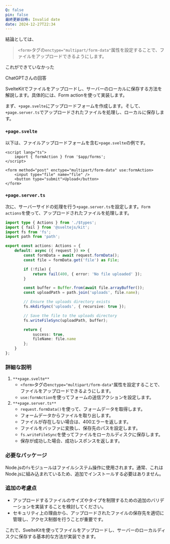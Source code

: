 ```yaml
---
Q: false
pin: false
最終更新日時: Invalid date
date: 2024-12-27T22:34
---
```

  

結論としては、

> `<form>`タグの`enctype="multipart/form-data"`属性を設定することで、ファイルをアップロードできるようにします。

これができていなかった

  

ChatGPTさんの回答

  

SvelteKitでファイルをアップロードし、サーバーのローカルに保存する方法を解説します。具体的には、Form actionを使って実装します。

まず、`+page.svelte`にアップロードフォームを作成します。そして、`+page.server.ts`でアップロードされたファイルを処理し、ローカルに保存します。

### `+page.svelte`

以下は、ファイルアップロードフォームを含む`+page.svelte`の例です。

```Plain
<script lang="ts">
    import { formAction } from '$app/forms';
</script>

<form method="post" enctype="multipart/form-data" use:formAction>
    <input type="file" name="file" />
    <button type="submit">Upload</button>
</form>
```

### `+page.server.ts`

次に、サーバーサイドの処理を行う`+page.server.ts`を設定します。`Form actions`を使って、アップロードされたファイルを処理します。

```TypeScript
import type { Actions } from './$types';
import { fail } from '@sveltejs/kit';
import fs from 'fs';
import path from 'path';

export const actions: Actions = {
    default: async ({ request }) => {
        const formData = await request.formData();
        const file = formData.get('file') as File;

        if (!file) {
            return fail(400, { error: 'No file uploaded' });
        }

        const buffer = Buffer.from(await file.arrayBuffer());
        const uploadPath = path.join('uploads', file.name);

        // Ensure the uploads directory exists
        fs.mkdirSync('uploads', { recursive: true });

        // Save the file to the uploads directory
        fs.writeFileSync(uploadPath, buffer);

        return {
            success: true,
            fileName: file.name
        };
    }
};
```

### 詳細な説明

1. `**+page.svelte**`
    - `<form>`タグの`enctype="multipart/form-data"`属性を設定することで、ファイルをアップロードできるようにします。
    - `use:formAction`を使ってフォームの送信アクションを設定します。
2. `**+page.server.ts**`
    - `request.formData()`を使って、フォームデータを取得します。
    - フォームデータからファイルを取り出します。
    - ファイルが存在しない場合は、400エラーを返します。
    - ファイルをバッファに変換し、保存先のパスを設定します。
    - `fs.writeFileSync`を使ってファイルをローカルディスクに保存します。
    - 保存が成功した場合、成功レスポンスを返します。

### 必要なパッケージ

Node.jsの`fs`モジュールはファイルシステム操作に使用されます。通常、これはNode.jsに組み込まれているため、追加でインストールする必要はありません。

### 追加の考慮点

- アップロードするファイルのサイズやタイプを制限するための追加のバリデーションを実装することを検討してください。
- セキュリティ上の理由から、アップロードされたファイルの保存先を適切に管理し、アクセス制御を行うことが重要です。

これで、SvelteKitを使ってファイルをアップロードし、サーバーのローカルディスクに保存する基本的な方法が実装できます。